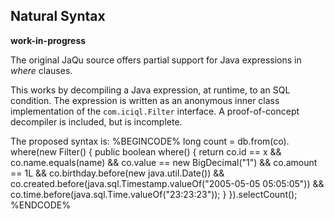 ## Natural Syntax

**work-in-progress**

The original JaQu source offers partial support for Java expressions in *where* clauses.

This works by decompiling a Java expression, at runtime, to an SQL condition.  The expression is written as an anonymous inner class implementation of the `com.iciql.Filter` interface.
A proof-of-concept decompiler is included, but is incomplete.

The proposed syntax is:
%BEGINCODE%
long count = db.from(co).
    where(new Filter() { public boolean where() {
        return co.id == x
            &amp;&amp; co.name.equals(name)
            &amp;&amp; co.value == new BigDecimal("1")
            &amp;&amp; co.amount == 1L
            &amp;&amp; co.birthday.before(new java.util.Date())
            &amp;&amp; co.created.before(java.sql.Timestamp.valueOf("2005-05-05 05:05:05"))
            &amp;&amp; co.time.before(java.sql.Time.valueOf("23:23:23"));
        }
    }).selectCount();
%ENDCODE%